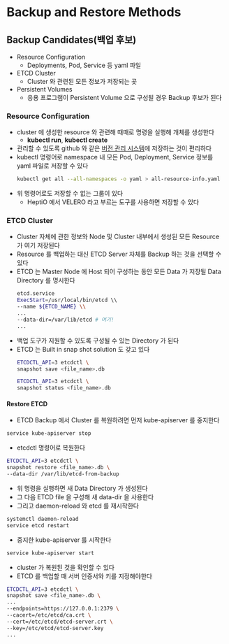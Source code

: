# Backup and Restore Methods

## Backup Candidates(백업 후보)

* Resource Configuration
    * Deployments, Pod, Service 등 yaml 파일
* ETCD Cluster
    * Cluster 와 관련된 모든 정보가 저장되는 곳
* Persistent Volumes
    * 응용 프로그램이 Persistent Volume 으로 구성될 경우 Backup 후보가 된다

### Resource Configuration

* cluster 에 생성한 resource 와 관련해 때때로 명령을 실행해 개체를 생성한다
    * **kubectl run**, **kubectl create** 
* 관리할 수 있도록 github 와 같은 [버전 관리 시스템](/terms/v.md#VCS)에 저장하는 것이 편리하다
* kubectl 명령어로 namespace 내 모든 Pod, Deployment, Service 정보를 yaml 파일로 저장할 수 있다
    ```bash
    kubectl get all --all-namespaces -o yaml > all-resource-info.yaml
    ```
* 위 명령어로도 저장할 수 없는 그룹이 있다
    * HeptiO 에서 VELERO 라고 부르는 도구를 사용하면 저장할 수 있다

### ETCD Cluster

* Cluster 자체에 관한 정보와 Node 및 Cluster 내부에서 생성된 모든 Resource 가 여기 저장된다
* Resource 를 백업하는 대신 ETCD Server 자체를 Backup 하는 것을 선택할 수 있다
* ETCD 는 Master Node 에 Host 되어 구성하는 동안 모든 Data 가 저장될 Data Directory 를 명시한다
    ```bash
    etcd.service
    ExecStart=/usr/local/bin/etcd \\
    --name ${ETCD_NAME} \\
    ...
    --data-dir=/var/lib/etcd # 여기!
    ...
    ```
* 백업 도구가 지원할 수 있도록 구성될 수 있는 Directory 가 된다 
* ETCD 는 Built in snap shot solution 도 갖고 있다
    ```bash
    ETCDCTL_API=3 etcdctl \
    snapshot save <file_name>.db
    ```
    ```bash
    ETCDCTL_API=3 etcdctl \
    snapshot status <file_name>.db
    ```

#### Restore ETCD

* ETCD Backup 에서 Cluster 를 복원하려면 먼저 kube-apiserver 를 중지한다

```bash
service kube-apiserver stop
```

* etcdctl 명령어로 복원한다

```bash
ETCDCTL_API=3 etcdctl \
snapshot restore <file_name>.db \
--data-dir /var/lib/etcd-from-backup
```

* 위 명령을 실행하면 새 Data Directory 가 생성된다
* 그 다음 ETCD file 을 구성해 새 data-dir 을 사용한다
* 그리고 daemon-reload 와 etcd 를 재시작한다

```bash
systemctl daemon-reload
service etcd restart
```

* 중지한 kube-apiserver 를 시작한다

```bash
service kube-apiserver start
```

* cluster 가 복원된 것을 확인할 수 있다 
* ETCD 를 백업할 때 서버 인증서와 키를 지정해야한다

```bash
ETCDCTL_API=3 etcdctl \
snapshot save <file_name>.db \
...
--endpoints=https://127.0.0.1:2379 \
--cacert=/etc/etcd/ca.crt \
--cert=/etc/etcd/etcd-server.crt \
--key=/etc/etcd/etcd-server.key
...
```
